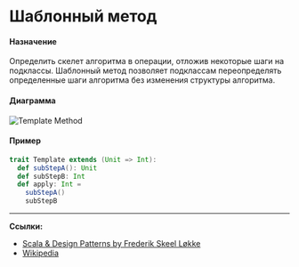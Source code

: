 # Шаблонный метод

#### Назначение

Определить скелет алгоритма в операции, отложив некоторые шаги на подклассы. 
Шаблонный метод позволяет подклассам переопределять определенные шаги алгоритма без изменения структуры алгоритма.

#### Диаграмма

![Template Method](https://upload.wikimedia.org/wikipedia/commons/5/52/Template_Method_UML.svg?uselang=ru)

#### Пример

```scala
trait Template extends (Unit => Int):
  def subStepA(): Unit
  def subStepB: Int
  def apply: Int =
    subStepA()
    subStepB
```


---

**Ссылки:**

- [Scala & Design Patterns by Frederik Skeel Løkke](https://www.scala-lang.org/old/sites/default/files/FrederikThesis.pdf)
- [Wikipedia](https://en.wikipedia.org/wiki/Template_method_pattern)
